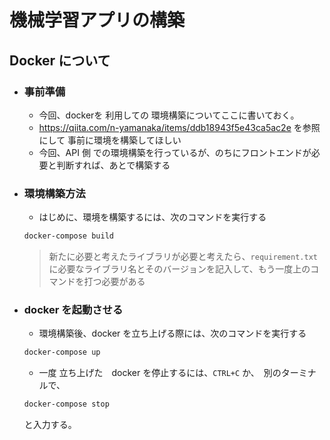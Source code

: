 # 機械学習アプリの構築

## Docker について
- ### 事前準備
    - 今回、dockerを 利用しての 環境構築についてここに書いておく。
    - https://qiita.com/n-yamanaka/items/ddb18943f5e43ca5ac2e を参照にして
      事前に環境を構築してほしい
    - 今回、API 側 での環境構築を行っているが、のちにフロントエンドが必要と判断すれば、あとで構築する
- ### 環境構築方法
    - はじめに、環境を構築するには、次のコマンドを実行する

    ```sh 
    docker-compose build
    ```
    
    >新たに必要と考えたライブラリが必要と考えたら、`requirement.txt` に必要なライブラリ名とそのバージョンを記入して、もう一度上のコマンドを打つ必要がある

- ### docker を起動させる
    - 環境構築後、docker を立ち上げる際には、次のコマンドを実行する

    ```bash 
    docker-compose up 
    ```

    - 一度 立ち上げた　docker を停止するには、`CTRL+C` か、　別のターミナルで、
    
    ```bash
    docker-compose stop
    ```

    と入力する。
